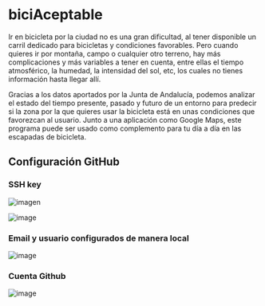 # biciAceptable

Ir en bicicleta por la ciudad no es una gran dificultad, al tener disponible un carril dedicado para bicicletas y condiciones favorables.
Pero cuando quieres ir por montaña, campo o cualquier otro terreno, hay más complicaciones y más variables a tener en cuenta, entre ellas el tiempo atmosférico, la humedad, la intensidad del sol, etc, los cuales no tienes información hasta llegar allí.

Gracias a los datos aportados por la Junta de Andalucía, podemos analizar el estado del tiempo presente, pasado y futuro de un entorno para predecir si la zona por la que quieres usar la bicicleta está en unas condiciones que favorezcan al usuario.
Junto a una aplicación como Google Maps, este programa puede ser usado como complemento para tu día a día en las escapadas de bicicleta.

## Configuración GitHub
### SSH key
![imagen](https://github.com/smallPingu/antiTarjetas/assets/134606360/00b224f7-230c-404a-bf8e-6be350fac35b)

![image](https://github.com/smallPingu/antiTarjetas/assets/134606360/41b5f104-6cf9-4821-abb0-741fedbb14bb)

### Email y usuario configurados de manera local
![image](https://github.com/smallPingu/antiTarjetas/assets/134606360/aa1a8e85-1fd6-4a10-aeef-6a0a0260a500)

### Cuenta Github
![image](https://github.com/smallPingu/antiTarjetas/assets/134606360/186d6ef0-df28-4886-a92c-c167d5af6ec5)
